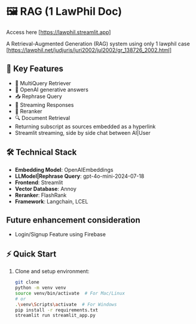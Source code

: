 # 🖼️ RAG (1 LawPhil Doc)
Access here [https://lawphil.streamlit.app]

A Retrieval-Augmented Generation (RAG) system using only 1 lawphil case [https://lawphil.net/judjuris/juri2002/jul2002/gr_138726_2002.html]

## 🌟 Key Features

- 🧬 MultiQuery Retriever
- 🤖 OpenAI generative answers
- 📥 Rephrase Query
- 💬 Streaming Responses
- 📄 Reranker 
- 🔍 Document Retrieval
- Returning subscript as sources embedded as a hyperlink
- Streamlit streaming, side by side chat between AI|User

## 🛠️ Technical Stack

- **Embedding Model**: OpenAIEmbeddings
- **LLModel|Rephrase Query**: gpt-4o-mini-2024-07-18
- **Frontend**: Streamlit
- **Vector Database**: Annoy
- **Reranker**: FlashRank
- **Framework**: Langchain, LCEL

## Future enhancement consideration 
- Login/Signup Feature using Firebase


## ⚡ Quick Start

1. Clone and setup environment:
   ```bash
   git clone 
   python -m venv venv
   source venv/bin/activate  # For Mac/Linux
   # or
   .\venv\Scripts\activate  # For Windows
   pip install -r requirements.txt
   streamlit run streamlit_app.py
   ```


